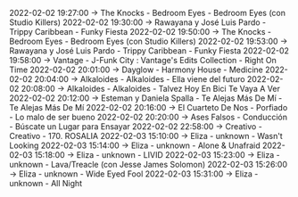 2022-02-02 19:27:00 -> The Knocks - Bedroom Eyes - Bedroom Eyes (con Studio Killers)
2022-02-02 19:30:00 -> Rawayana y José Luis Pardo - Trippy Caribbean - Funky Fiesta
2022-02-02 19:50:00 -> The Knocks - Bedroom Eyes - Bedroom Eyes (con Studio Killers)
2022-02-02 19:53:00 -> Rawayana y José Luis Pardo - Trippy Caribbean - Funky Fiesta
2022-02-02 19:58:00 -> Vantage - J-Funk City : Vantage's Edits Collection - Right On Time
2022-02-02 20:01:00 -> Dayglow - Harmony House - Medicine
2022-02-02 20:04:00 -> Alkaloides - Alkaloides - Ella viene del futuro
2022-02-02 20:08:00 -> Alkaloides - Alkaloides - Talvez Hoy En Bici Te Vaya A Ver
2022-02-02 20:12:00 -> Esteman y Daniela Spalla - Te Alejas Más De Mí - Te Alejas Más De Mí
2022-02-02 20:16:00 -> El Cuarteto De Nos - Porfiado - Lo malo de ser bueno
2022-02-02 20:20:00 -> Ases Falsos - Conducción - Búscate un Lugar para Ensayar
2022-02-02 22:58:00 -> Creativo - Creativo - 170. ROSALIA
2022-02-03 15:10:00 -> Eliza - unknown - Wasn't Looking
2022-02-03 15:14:00 -> Eliza - unknown - Alone & Unafraid
2022-02-03 15:18:00 -> Eliza - unknown - LIVID
2022-02-03 15:23:00 -> Eliza - unknown - Lava/Treacle (con Jesse James Solomon)
2022-02-03 15:26:00 -> Eliza - unknown - Wide Eyed Fool
2022-02-03 15:31:00 -> Eliza - unknown - All Night
